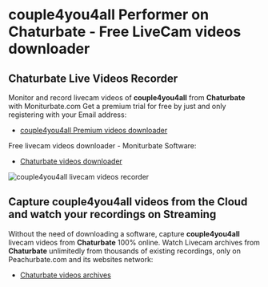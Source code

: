 # couple4you4all Performer on Chaturbate - Free LiveCam videos downloader

## Chaturbate Live Videos Recorder

Monitor and record livecam videos of **couple4you4all** from **Chaturbate** with Moniturbate.com
Get a premium trial for free by just and only registering with your Email address:
* [couple4you4all Premium videos downloader](https://moniturbate.com/request-demo-licence-key.html)

Free livecam videos downloader - Moniturbate Software:
* [Chaturbate videos downloader](https://moniturbate.com/moniturbate-download-software.html)

![couple4you4all livecam videos recorder](https://peachurnet.com/templates/moniturbate-software.png)


## Capture couple4you4all videos from the Cloud and watch your recordings on Streaming

Without the need of downloading a software, capture **couple4you4all** livecam videos from **Chaturbate** 100% online.
Watch Livecam archives from **Chaturbate** unlimitedly from thousands of existing recordings, only on Peachurbate.com and its websites network:
* [Chaturbate videos archives](https://peachurnet.com/)